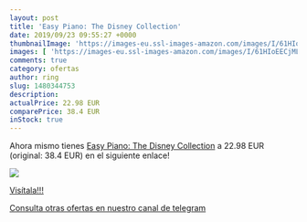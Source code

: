 ```yaml
---
layout: post
title: 'Easy Piano: The Disney Collection'
date: 2019/09/23 09:55:27 +0000
thumbnailImage: 'https://images-eu.ssl-images-amazon.com/images/I/61HIoEECjML._SL200_.jpg'
images: [ 'https://images-eu.ssl-images-amazon.com/images/I/61HIoEECjML._SL200_.jpg' ]
comments: true
category: ofertas
author: ring
slug: 1480344753
description:
actualPrice: 22.98 EUR
comparePrice: 38.4 EUR
inStock: true
---
```


Ahora mismo tienes [Easy Piano: The Disney Collection](https://www.amazon.com/dp/1480344753/?tag=redken08-20) a 22.98 EUR (original: 38.4 EUR) en el siguiente enlace!

[![](https://images-eu.ssl-images-amazon.com/images/I/61HIoEECjML._SL200_.jpg)](https://www.amazon.com/dp/1480344753/?tag=redken08-20)

[Visítala!!!](https://www.amazon.com/dp/1480344753/?tag=redken08-20)

[Consulta otras ofertas en nuestro canal de telegram](https://t.me/s/ofertas25)
